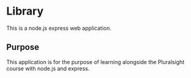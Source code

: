 # Library
This is a node.js express web application.

## Purpose
This application is for the purpose of learning alongside the Pluralsight course with node.js and express.